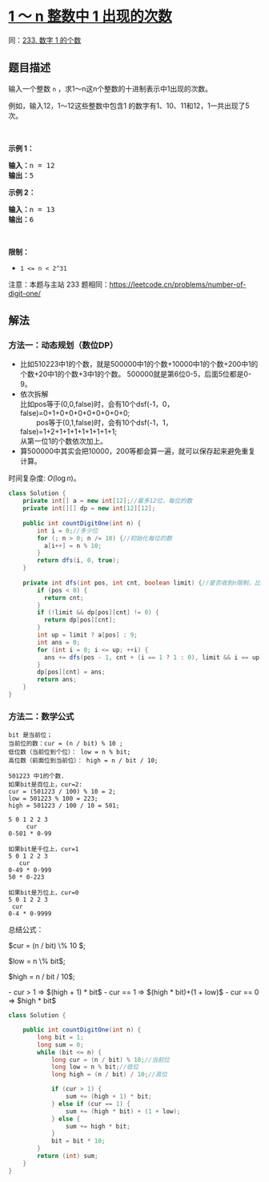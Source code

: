 # [1 ～ n 整数中 1 出现的次数](https://leetcode.cn/problems/1nzheng-shu-zhong-1chu-xian-de-ci-shu-lcof/)
同：[233. 数字 1 的个数](https://leetcode.cn/problems/number-of-digit-one/description/)

## 题目描述

<p>输入一个整数 <code>n</code> ，求1～n这n个整数的十进制表示中1出现的次数。</p>

<p>例如，输入12，1～12这些整数中包含1 的数字有1、10、11和12，1一共出现了5次。</p>

<p> </p>

<p><strong>示例 1：</strong></p>

<pre>
<strong>输入：</strong>n = 12
<strong>输出：</strong>5
</pre>

<p><strong>示例 2：</strong></p>

<pre>
<strong>输入：</strong>n = 13
<strong>输出：</strong>6</pre>

<p> </p>

<p><strong>限制：</strong></p>

<ul>
	<li><code>1 <= n < 2^31</code></li>
</ul>

<p>注意：本题与主站 233 题相同：<a href="https://leetcode.cn/problems/number-of-digit-one/">https://leetcode.cn/problems/number-of-digit-one/</a></p>


## 解法

### 方法一：动态规划（数位DP）
- 比如510223中1的个数，就是500000中1的个数+10000中1的个数+200中1的个数+20中1的个数+3中1的个数。
  500000就是第6位0-5，后面5位都是0-9。
- 依次拆解</br>
  比如pos等于(0,0,false)时，会有10个dsf(-1，0，false)=0+1+0+0+0+0+0+0+0+0;</br>
  &emsp;&emsp; pos等于(0,1,false)时，会有10个dsf(-1，1，false)=1+2+1+1+1+1+1+1+1+1; </br>
  从第一位1的个数依次加上。
- 算500000中其实会把10000，200等都会算一遍，就可以保存起来避免重复计算。


时间复杂度: $O(\log n)$。
````java
class Solution {
    private int[] a = new int[12];//最多12位，每位的数
    private int[][] dp = new int[12][12];
  
    public int countDigitOne(int n) {
        int i = 0;//多少位
        for (; n > 0; n /= 10) {//初始化每位的数
          a[i++] = n % 10;
        }
        return dfs(i, 0, true);
    }
  
    private int dfs(int pos, int cnt, boolean limit) {//是否收到n限制，比如123，如果120了后面只能到121，122，123。否则像10可以到99
        if (pos < 0) {
          return cnt;
        }
        if (!limit && dp[pos][cnt] != 0) {
          return dp[pos][cnt];
        }
        int up = limit ? a[pos] : 9;
        int ans = 0;
        for (int i = 0; i <= up; ++i) {
          ans += dfs(pos - 1, cnt + (i == 1 ? 1 : 0), limit && i == up);
        }
        dp[pos][cnt] = ans;
        return ans;
    }
}
````


### 方法二：数学公式
````
bit 是当前位；
当前位的数：cur = (n / bit) % 10 ;
低位数（当前位到个位）： low = n % bit;
高位数（前面位到当前位）： high = n / bit / 10; 

501223 中1的个数.
如果bit是百位上，cur=2:
cur = (501223 / 100) % 10 = 2;
low = 501223 % 100 = 223;
high = 501223 / 100 / 10 = 501;

5 0 1 2 2 3
     cur
0-501 * 0-99

如果bit是千位上，cur=1
5 0 1 2 2 3
   cur  
0-49 * 0-999
50 * 0-223

如果bit是万位上，cur=0
5 0 1 2 2 3
 cur    
0-4 * 0-9999

````

<P>总结公式：</P>
<P>$cur = (n / bit) \% 10 $;</P>
<P>$low = n \% bit$;</P>
<P>$high = n / bit / 10$;</P>
- cur > 1  => $(high + 1) * bit$
- cur == 1 => $(high * bit)+(1 + low)$
- cur == 0 => $high * bit$

````java
class Solution {

    public int countDigitOne(int n) {
        long bit = 1;
        long sum = 0;
        while (bit <= n) {
            long cur = (n / bit) % 10;//当前位
            long low = n % bit;//低位
            long high = (n / bit) / 10;//高位

            if (cur > 1) {
                sum += (high + 1) * bit;
            } else if (cur == 1) {
                sum += (high * bit) + (1 + low);
            } else {
                sum += high * bit;
            }
            bit = bit * 10;
        }
        return (int) sum;
    }
}
````

